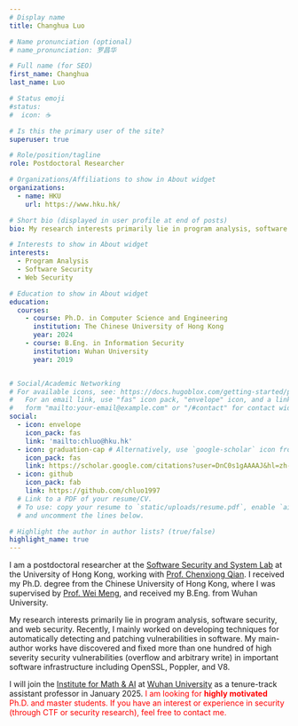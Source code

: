 ```yaml
---
# Display name
title: Changhua Luo

# Name pronunciation (optional)
# name_pronunciation: 罗昌华

# Full name (for SEO)
first_name: Changhua
last_name: Luo

# Status emoji
#status:
#  icon: ☕️

# Is this the primary user of the site?
superuser: true

# Role/position/tagline
role: Postdoctoral Researcher

# Organizations/Affiliations to show in About widget
organizations:
  - name: HKU
    url: https://www.hku.hk/

# Short bio (displayed in user profile at end of posts)
bio: My research interests primarily lie in program analysis, software security, and web security. Recently, I mainly worked on developing techniques for automatically detecting and patching vulnerabilities in software.

# Interests to show in About widget
interests:
  - Program Analysis
  - Software Security
  - Web Security

# Education to show in About widget
education:
  courses:
    - course: Ph.D. in Computer Science and Engineering
      institution: The Chinese University of Hong Kong
      year: 2024
    - course: B.Eng. in Information Security
      institution: Wuhan University
      year: 2019


# Social/Academic Networking
# For available icons, see: https://docs.hugoblox.com/getting-started/page-builder/#icons
#   For an email link, use "fas" icon pack, "envelope" icon, and a link in the
#   form "mailto:your-email@example.com" or "/#contact" for contact widget.
social:
  - icon: envelope
    icon_pack: fas
    link: 'mailto:chluo@hku.hk'
  - icon: graduation-cap # Alternatively, use `google-scholar` icon from `ai` icon pack
    icon_pack: fas
    link: https://scholar.google.com/citations?user=DnC0s1gAAAAJ&hl=zh-CN&oi=sra
  - icon: github
    icon_pack: fab
    link: https://github.com/chluo1997
  # Link to a PDF of your resume/CV.
  # To use: copy your resume to `static/uploads/resume.pdf`, enable `ai` icons in `params.yaml`,
  # and uncomment the lines below.

# Highlight the author in author lists? (true/false)
highlight_name: true
---
```


I am a postdoctoral researcher at the [Software Security and System Lab](https://i.cs.hku.hk/~cqian/s3.html) at the University of Hong Kong, working with [Prof. Chenxiong Qian](https://i.cs.hku.hk/~cqian/). I received my Ph.D. degree from the Chinese University of Hong Kong, where I was supervised by [Prof. Wei Meng](https://www.cse.cuhk.edu.hk/~wei/), and received my B.Eng. from Wuhan University.

My research interests primarily lie in program analysis, software security, and web security. Recently, I mainly worked on developing techniques for automatically detecting and patching vulnerabilities in software. My main-author works have discovered and fixed more than one hundred of high severity security vulnerabilities (overflow and arbitrary write) in important software infrastructure including OpenSSL, Poppler, and V8. 

I will join the [Institute for Math & AI](https://imai.whu.edu.cn/index.htm) at [Wuhan University](https://www.whu.edu.cn/) as a tenure-track assistant professor in January 2025. <span style="color: red;">I am looking for <strong>highly motivated</strong> Ph.D. and master students. If you have an interest or experience in security (through CTF or security research), feel free to contact me. </span>

